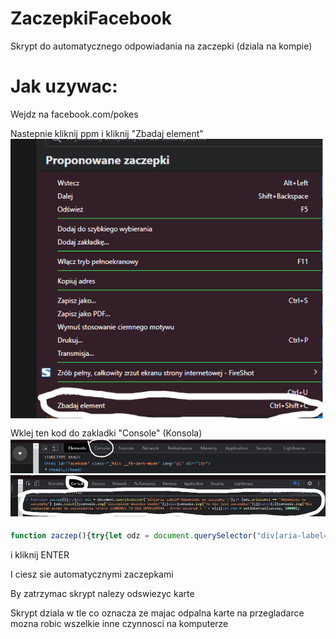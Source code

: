# ZaczepkiFacebook
Skrypt do automatycznego odpowiadania na zaczepki (dziala na kompie)

# Jak uzywac:

Wejdz na facebook.com/pokes

Nastepnie kliknij ppm i kliknij "Zbadaj element"
![Zbadaj element](ZbadajElement.png)
Wklej ten kod do zakladki "Console" (Konsola)
![Wklej do konsoli](Konsola.png)
![Wklej do konsoli](KodWKonsoli.png)
```js
function zaczep(){try{let odz = document.querySelector("div[aria-label='Odpowiedz na zaczepkę']");if (odz.ariaLabel == "Odpowiedz na zaczepkę") {odz.click();console.log("Zaczepilem wlasnie osobe!");}else{console.log("To nie jest zaczepka!");}}catch(e){console.log("Nie znalazlem osoby do zaczepienia \n\n\n ZIGNORUJ TO DLA DEVELOPERA - Error occured > " + e);}}let run = setInterval(zaczep, 10000);
```

i kliknij ENTER

I ciesz sie automatycznymi zaczepkami

By zatrzymac skrypt nalezy odswiezyc karte 

Skrypt dziala w tle co oznacza ze majac odpalna karte na przegladarce mozna robic wszelkie inne czynnosci na komputerze 
